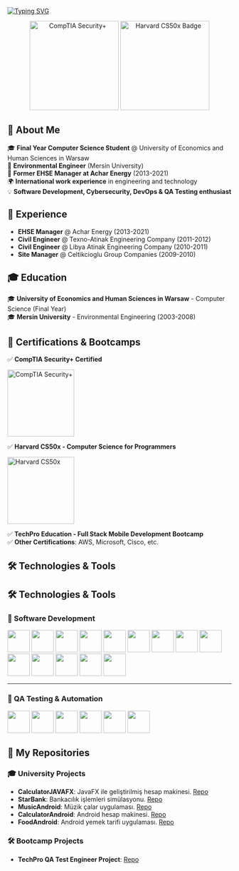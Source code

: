 [![Typing SVG](https://readme-typing-svg.demolab.com?font=Fira+Code&weight=600&size=35&duration=2000&pause=1000&color=1E88E5&multiline=true&width=435&height=100&lines=%24whoami;Bu%C4%9Fra+Han)](https://git.io/typing-svg)

<p align="center">
  <img src="https://raw.githubusercontent.com/hanbugra82/hanbugra82/main/securityplus-badge.png" width="200" alt="CompTIA Security+">
  <img src="https://cs50.harvard.edu/certificates/fc311192-c7b6-4a5b-9721-dd5d7db4ed2c/badge" width="200" alt="Harvard CS50x Badge">
</p>

## 🚀 About Me  
🎓 **Final Year Computer Science Student** @ University of Economics and Human Sciences in Warsaw  
🌱 **Environmental Engineer** (Mersin University)  
💼 **Former EHSE Manager at Achar Energy** (2013-2021)  
🌍 **International work experience** in engineering and technology  
💡 **Software Development, Cybersecurity, DevOps & QA Testing enthusiast**  

## 📜 Experience  
- **EHSE Manager** @ Achar Energy (2013-2021)  
- **Civil Engineer** @ Texno-Atinak Engineering Company (2011-2012)  
- **Civil Engineer** @ Libya Atinak Engineering Company (2010-2011)  
- **Site Manager** @ Celtikcioglu Group Companies (2009-2010)  

## 🎓 Education  
🎓 **University of Economics and Human Sciences in Warsaw** - Computer Science (Final Year)  
🎓 **Mersin University** - Environmental Engineering (2003-2008)  

## 🎯 Certifications & Bootcamps  
✅ **CompTIA Security+ Certified**  
<p>
  <img src="https://raw.githubusercontent.com/hanbugra82/hanbugra82/main/securityplus-badge.png" width="150" alt="CompTIA Security+">
</p>

✅ **Harvard CS50x - Computer Science for Programmers**  
<p>
  <a href="https://cs50.harvard.edu/certificates/fc311192-c7b6-4a5b-9721-dd5d7db4ed2c">
    <img src="https://cs50.harvard.edu/certificates/fc311192-c7b6-4a5b-9721-dd5d7db4ed2c/badge" width="150" alt="Harvard CS50x">
  </a>
</p>

✅ **TechPro Education - Full Stack Mobile Development Bootcamp**  
✅ **Other Certifications**: AWS, Microsoft, Cisco, etc.  

## 🛠 Technologies & Tools  

## 🛠 Technologies & Tools  

### **🔹 Software Development**
<p align="left">
  <img src="https://cdn.jsdelivr.net/gh/devicons/devicon/icons/java/java-original.svg" width="50" height="50"/>
  <img src="https://cdn.jsdelivr.net/gh/devicons/devicon/icons/kotlin/kotlin-original.svg" width="50" height="50"/>
  <img src="https://cdn.jsdelivr.net/gh/devicons/devicon/icons/androidstudio/androidstudio-original.svg" width="50" height="50"/>
  <img src="https://cdn.jsdelivr.net/gh/devicons/devicon/icons/javafx/javafx-original.svg" width="50" height="50"/>
  <img src="https://cdn.jsdelivr.net/gh/devicons/devicon/icons/python/python-original.svg" width="50" height="50"/>
  <img src="https://cdn.jsdelivr.net/gh/devicons/devicon/icons/flask/flask-original.svg" width="50" height="50"/>
  <img src="https://cdn.jsdelivr.net/gh/devicons/devicon/icons/react/react-original.svg" width="50" height="50"/>
  <img src="https://cdn.jsdelivr.net/gh/devicons/devicon/icons/react/react-original.svg" width="50" height="50"/>
  <img src="https://cdn.jsdelivr.net/gh/devicons/devicon/icons/nodejs/nodejs-original.svg" width="50" height="50"/>
  <img src="https://cdn.jsdelivr.net/gh/devicons/devicon/icons/mongodb/mongodb-original.svg" width="50" height="50"/>
  <img src="https://cdn.jsdelivr.net/gh/devicons/devicon/icons/sqlite/sqlite-original.svg" width="50" height="50"/>
  <img src="https://cdn.jsdelivr.net/gh/devicons/devicon/icons/docker/docker-original.svg" width="50" height="50"/>
  <img src="https://cdn.jsdelivr.net/gh/devicons/devicon/icons/linux/linux-original.svg" width="50" height="50"/>
  <img src="https://cdn.jsdelivr.net/gh/devicons/devicon/icons/git/git-original.svg" width="50" height="50"/>
</p>

---

### **🔹 QA Testing & Automation**
<p align="left">
  <img src="https://cdn.jsdelivr.net/gh/devicons/devicon/icons/selenium/selenium-original.svg" width="50" height="50"/>
  <img src="https://cdn.jsdelivr.net/gh/devicons/devicon/icons/junit/junit-original.svg" width="50" height="50"/>
  <img src="https://cdn.jsdelivr.net/gh/devicons/devicon/icons/cucumber/cucumber-original.svg" width="50" height="50"/>
  <img src="https://cdn.jsdelivr.net/gh/devicons/devicon/icons/apache/apache-original.svg" width="50" height="50"/> <!-- Maven için Apache ikonu -->
  <img src="https://cdn.jsdelivr.net/gh/devicons/devicon/icons/jenkins/jenkins-original.svg" width="50" height="50"/>
  <img src="https://cdn.jsdelivr.net/gh/devicons/devicon/icons/slack/slack-original.svg" width="50" height="50"/>
</p>


## 📂 My Repositories  
### 🎓 University Projects  
- **CalculatorJAVAFX**: JavaFX ile geliştirilmiş hesap makinesi. [Repo](https://github.com/bugra-university/calculatorJAVAFX)
- **StarBank**: Bankacılık işlemleri simülasyonu. [Repo](https://github.com/bugra-university/starBank)
- **MusicAndroid**: Müzik çalar uygulaması. [Repo](https://github.com/bugra-university/musicAndroid)  
- **CalculatorAndroid**: Android hesap makinesi. [Repo](https://github.com/bugra-university/calculatorAndroid)    
- **FoodAndroid**: Android yemek tarifi uygulaması. [Repo](https://github.com/bugra-university/foodAndroid)  

### 🛠️ Bootcamp Projects  
- **TechPro QA Test Engineer Project**: [Repo](https://github.com/bugra-bootcamps/bugra-techPro171)  
